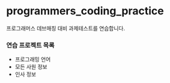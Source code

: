 # programmers_coding_practice

프로그래머스 데브매칭 대비 과제테스트를 연습합니다.

### 연습 프로젝트 목록
* 프로그래밍 언어
* 모든 사원 정보
* 인사 정보 
